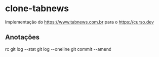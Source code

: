# clone-tabnews
Implementação do https://www.tabnews.com.br para o https://curso.dev

## Anotações
rc <!-- Run Commands -> Convenção para scripts que possuem instruções de inicialização -->
git log --stat <!-- Indica os arquivos modificaos no commit -->
git log --oneline <!-- Retorna os commits de forma compactada -->
git commit --amend <!-- "Emenda" tudo que estiver em staged ao commit anterior. Ótimo para corrigir algo que esqueceu de adicionar ao commit, sem precisar criar um novo para uma pequena alteração. -->

